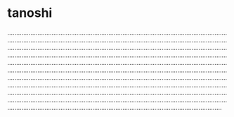 # tanoshi
.................................................................................................................................................................................................................................................................................................................................................................................................................................................................................................................................................................................................................................................................................................................................................................................................................................................................................................................................................................................................................................................................................................................................................................................................................................................................................................................................................................................................................